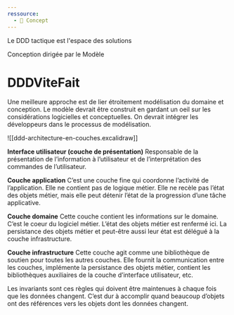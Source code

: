 ```yaml
---
ressource:
  - 🧠 Concept
---
```

Le DDD tactique est l'espace des solutions

Conception dirigée par le Modèle

# DDDViteFait

Une meilleure approche est de lier étroitement modélisation du domaine et conception.
Le modèle devrait être construit en gardant un oeil sur les considérations logicielles et conceptuelles. On devrait intégrer les développeurs dans le processus de modélisation.

![[ddd-architecture-en-couches.excalidraw]]

**Interface utilisateur (couche de présentation)**
Responsable de la présentation de l’information à l’utilisateur et de l’interprétation des commandes de l’utilisateur.

**Couche application**
C’est une couche fine qui coordonne l’activité de l’application.
Elle ne contient pas de logique métier. Elle ne recèle pas l’état des objets métier, mais elle peut détenir l’état de la progression d’une tâche applicative.

**Couche domaine**
Cette couche contient les informations sur le domaine. C’est le coeur du logiciel métier. L’état des objets métier est renfermé ici. La persistance des objets métier et peut-être aussi leur état est délégué à la couche infrastructure.

**Couche infrastructure**
Cette couche agit comme une bibliothèque de soutien pour toutes les autres couches. Elle fournit la communication entre les couches, implémente la persistance des objets métier, contient les bibliothèques auxiliaires de la couche d’interface utilisateur, etc.

Les invariants sont ces règles qui doivent être maintenues à chaque fois que les données changent. C’est dur à accomplir quand beaucoup d’objets ont des références vers les objets dont les données
changent.